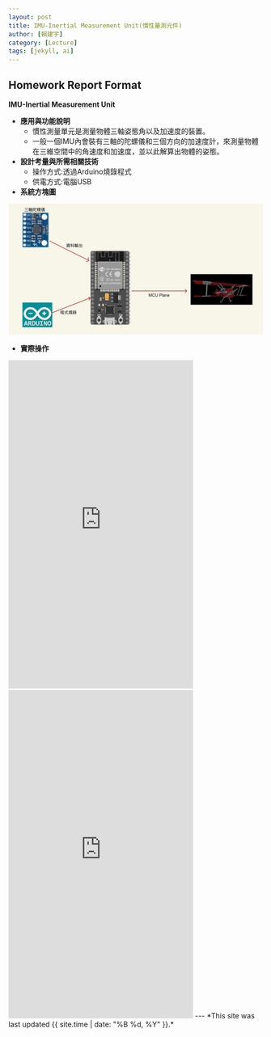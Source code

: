 ```yaml
---
layout: post
title: IMU-Inertial Measurement Unit(慣性量測元件)
author: [賴建宇]
category: [Lecture]
tags: [jekyll, ai]
---
```

## Homework Report Format
**IMU-Inertial Measurement Unit**<br>
* **應用與功能說明**<br>
  - 慣性測量單元是測量物體三軸姿態角以及加速度的裝置。
  - 一般一個IMU內會裝有三軸的陀螺儀和三個方向的加速度計，來測量物體在三維空間中的角速度和加速度，並以此解算出物體的姿態。
* **設計考量與所需相關技術**
  - 操作方式:透過Arduino燒錄程式
  - 供電方式:電腦USB
* **系統方塊圖**<br>

![](https://github.com/ouo0725/MCU-project/blob/main/images/S__4333570.jpg?raw=true)

* **實際操作**
<iframe width="365" height="650" src="https://www.youtube.com/embed/krWOEf0iQgQ" title="" frameborder="0" allow="accelerometer; autoplay; clipboard-write;encrypted-media; gyroscope; picture-in-picture; web-share" allowfullscreen></iframe>

<iframe width="365" height="650" src="https://www.youtube.com/embed/nbXvP91xNXA" title="" frameborder="0" allow="accelerometer; autoplay; clipboard-write;encrypted-media; gyroscope; picture-in-picture; web-share" allowfullscreen></iframe>
---
*This site was last updated {{ site.time | date: "%B %d, %Y" }}.*


